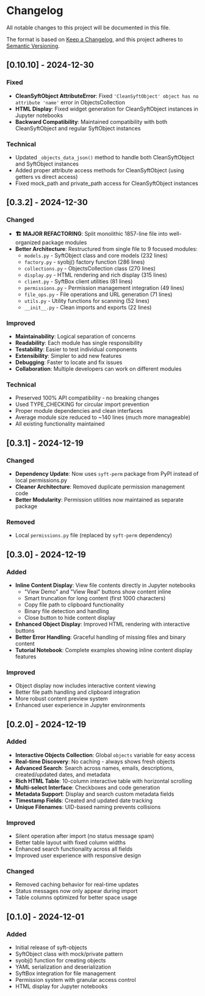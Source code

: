 # Changelog

All notable changes to this project will be documented in this file.

The format is based on [Keep a Changelog](https://keepachangelog.com/en/1.0.0/),
and this project adheres to [Semantic Versioning](https://semver.org/spec/v2.0.0.html).

## [0.10.10] - 2024-12-30

### Fixed
- **CleanSyftObject AttributeError**: Fixed `'CleanSyftObject' object has no attribute 'name'` error in ObjectsCollection
- **HTML Display**: Fixed widget generation for CleanSyftObject instances in Jupyter notebooks
- **Backward Compatibility**: Maintained compatibility with both CleanSyftObject and regular SyftObject instances

### Technical
- Updated `_objects_data_json()` method to handle both CleanSyftObject and SyftObject instances
- Added proper attribute access methods for CleanSyftObject (using getters vs direct access)
- Fixed mock_path and private_path access for CleanSyftObject instances

## [0.3.2] - 2024-12-30

### Changed
- **🏗️ MAJOR REFACTORING**: Split monolithic 1857-line file into well-organized package modules
- **Better Architecture**: Restructured from single file to 9 focused modules:
  - `models.py` - SyftObject class and core models (232 lines)
  - `factory.py` - syobj() factory function (286 lines) 
  - `collections.py` - ObjectsCollection class (270 lines)
  - `display.py` - HTML rendering and rich display (315 lines)
  - `client.py` - SyftBox client utilities (81 lines)
  - `permissions.py` - Permission management integration (49 lines)
  - `file_ops.py` - File operations and URL generation (71 lines)
  - `utils.py` - Utility functions for scanning (52 lines)
  - `__init__.py` - Clean imports and exports (22 lines)

### Improved
- **Maintainability**: Logical separation of concerns
- **Readability**: Each module has single responsibility  
- **Testability**: Easier to test individual components
- **Extensibility**: Simpler to add new features
- **Debugging**: Faster to locate and fix issues
- **Collaboration**: Multiple developers can work on different modules

### Technical
- Preserved 100% API compatibility - no breaking changes
- Used TYPE_CHECKING for circular import prevention
- Proper module dependencies and clean interfaces
- Average module size reduced to ~140 lines (much more manageable)
- All existing functionality maintained

## [0.3.1] - 2024-12-19

### Changed
- **Dependency Update**: Now uses `syft-perm` package from PyPI instead of local permissions.py
- **Cleaner Architecture**: Removed duplicate permission management code
- **Better Modularity**: Permission utilities now maintained as separate package

### Removed
- Local `permissions.py` file (replaced by `syft-perm` dependency)

## [0.3.0] - 2024-12-19

### Added
- **Inline Content Display**: View file contents directly in Jupyter notebooks
  - "View Demo" and "View Real" buttons show content inline  
  - Smart truncation for long content (first 1000 characters)
  - Copy file path to clipboard functionality
  - Binary file detection and handling
  - Close button to hide content display
- **Enhanced Object Display**: Improved HTML rendering with interactive buttons
- **Better Error Handling**: Graceful handling of missing files and binary content
- **Tutorial Notebook**: Complete examples showing inline content display features

### Improved
- Object display now includes interactive content viewing
- Better file path handling and clipboard integration
- More robust content preview system
- Enhanced user experience in Jupyter environments

## [0.2.0] - 2024-12-19

### Added
- **Interactive Objects Collection**: Global `objects` variable for easy access
- **Real-time Discovery**: No caching - always shows fresh objects
- **Advanced Search**: Search across names, emails, descriptions, created/updated dates, and metadata
- **Rich HTML Table**: 10-column interactive table with horizontal scrolling
- **Multi-select Interface**: Checkboxes and code generation
- **Metadata Support**: Display and search custom metadata fields
- **Timestamp Fields**: Created and updated date tracking
- **Unique Filenames**: UID-based naming prevents collisions

### Improved
- Silent operation after import (no status message spam)
- Better table layout with fixed column widths
- Enhanced search functionality across all fields
- Improved user experience with responsive design

### Changed
- Removed caching behavior for real-time updates
- Status messages now only appear during import
- Table columns optimized for better space usage

## [0.1.0] - 2024-12-01

### Added
- Initial release of syft-objects
- SyftObject class with mock/private pattern
- syobj() function for creating objects
- YAML serialization and deserialization
- SyftBox integration for file management
- Permission system with granular access control
- HTML display for Jupyter notebooks 